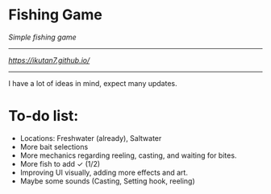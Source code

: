 # Fishing Game
*Simple fishing game*

----
*https://ikutan7.github.io/*

----

I have a lot of ideas in mind, expect many updates.
 # To-do list:
  - Locations: Freshwater (already), Saltwater
  - More bait selections
  - More mechanics regarding reeling, casting, and waiting for bites.
  - More fish to add ✓ (1/2)
  - Improving UI visually, adding more effects and art.
  - Maybe some sounds (Casting, Setting hook, reeling)

